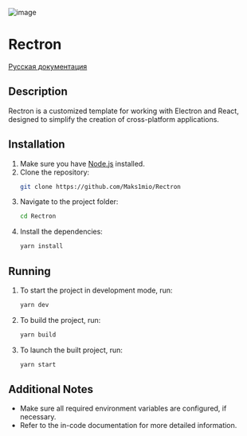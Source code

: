 ![image](https://github.com/user-attachments/assets/2e1f3e18-02bd-4c56-9252-cbbf8aea2696)

# Rectron

[Русская документация](https://github.com/Maks1mio/Rectron/blob/main/readme.ru.md)

## Description  
Rectron is a customized template for working with Electron and React, designed to simplify the creation of cross-platform applications.

## Installation  
1. Make sure you have [Node.js](https://nodejs.org/) installed.  
2. Clone the repository:  
   ```bash  
   git clone https://github.com/Maks1mio/Rectron
   ```  
3. Navigate to the project folder:  
   ```bash  
   cd Rectron  
   ```  
4. Install the dependencies:  
   ```bash  
   yarn install  
   ```  

## Running  
1. To start the project in development mode, run:  
   ```bash  
   yarn dev  
   ```  
2. To build the project, run:  
   ```bash  
   yarn build  
   ```  
3. To launch the built project, run:  
   ```bash  
   yarn start  
   ```  

## Additional Notes  
- Make sure all required environment variables are configured, if necessary.  
- Refer to the in-code documentation for more detailed information.
